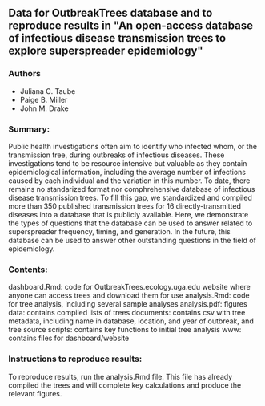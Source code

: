 ## Data for OutbreakTrees database and to reproduce results in "An open-access database of infectious disease transmission trees to explore superspreader epidemiology"

### Authors
* Juliana C. Taube
* Paige B. Miller
* John M. Drake

### Summary:
Public health investigations often aim to identify who infected whom, or the transmission tree, during outbreaks of infectious diseases. These investigations tend to be resource intensive but valuable as they contain epidemiological information, including the average number of infections caused by each individual and the variation in this number. To date, there remains no standarized format nor comphrehensive database of infectious disease transmission trees. To fill this gap, we standardized and compiled more than 350 published transmission trees for 16 directly-transmitted diseases into a database that is publicly available. Here, we demonstrate the types of questions that the database can be used to answer related to superspreader frequency, timing, and generation. In the future, this database can be used to answer other outstanding questions in the field of epidemiology.

### Contents:
dashboard.Rmd: code for OutbreakTrees.ecology.uga.edu website where anyone can access trees and download them for use
analysis.Rmd: code for tree analysis, including several sample analyses
analysis.pdf: figures
data: contains compiled lists of trees
documents: contains csv with tree metadata, including name in database, location, and year of outbreak, and tree source
scripts: contains key functions to initial tree analysis
www: contains files for dashboard/website

### Instructions to reproduce results:
To reproduce results, run the analysis.Rmd file. This file has already compiled the trees and will complete key calculations and produce the relevant figures.
